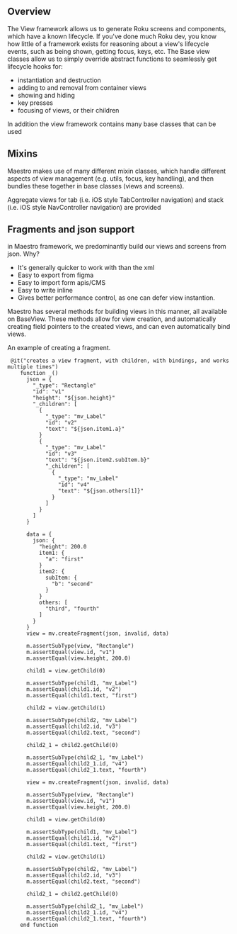 ## Overview

The View framework allows us to generate Roku screens and components, which have a known lifecycle. If you've done much Roku dev, you know how little of a framework exists for reasoning about a view's lifecycle events, such as being shown, getting focus, keys, etc. The Base view classes allow us to simply override abstract functions to seamlessly get lifecycle hooks for:

- instantiation and destruction
- adding to and removal from container views
- showing and hiding
- key presses
- focusing of views, or their children

In addition the view framework contains many base classes that can be used

## Mixins

Maestro makes use of many different mixin classes, which handle different aspects of view management (e.g. utils, focus, key handling), and then bundles these together in base classes (views and screens).

Aggregate views for tab (i.e. iOS style TabController navigation) and stack (i.e. iOS style NavController navigation) are provided


## Fragments and json support

in Maestro framework, we predominantly build our views and screens from json. Why?

- It's generally quicker to work with than the xml
- Easy to export from figma
- Easy to import form apis/CMS
- Easy to write inline
- Gives better performance control, as one can defer view instantion.


Maestro has several methods for building views in this manner, all available on BaseView. These methods allow for view creation, and automatically creating field pointers to the created views, and can even automatically bind views.

An example of creating a fragment.


```
 @it("creates a view fragment, with children, with bindings, and works multiple times")
    function _()
      json = {
        "_type": "Rectangle"
        "id": "v1"
        "height": "${json.height}"
        "_children": [
          {
            "_type": "mv_Label"
            "id": "v2"
            "text": "${json.item1.a}"
          }
          {
            "_type": "mv_Label"
            "id": "v3"
            "text": "${json.item2.subItem.b}"
            "_children": [
              {
                "_type": "mv_Label"
                "id": "v4"
                "text": "${json.others[1]}"
              }
            ]
          }
        ]
      }

      data = {
        json: {
          "height": 200.0
          item1: {
            "a": "first"
          }
          item2: {
            subItem: {
              "b": "second"
            }
          }
          others: [
            "third", "fourth"
          ]
        }
      }
      view = mv.createFragment(json, invalid, data)

      m.assertSubType(view, "Rectangle")
      m.assertEqual(view.id, "v1")
      m.assertEqual(view.height, 200.0)

      child1 = view.getChild(0)

      m.assertSubType(child1, "mv_Label")
      m.assertEqual(child1.id, "v2")
      m.assertEqual(child1.text, "first")

      child2 = view.getChild(1)

      m.assertSubType(child2, "mv_Label")
      m.assertEqual(child2.id, "v3")
      m.assertEqual(child2.text, "second")

      child2_1 = child2.getChild(0)

      m.assertSubType(child2_1, "mv_Label")
      m.assertEqual(child2_1.id, "v4")
      m.assertEqual(child2_1.text, "fourth")

      view = mv.createFragment(json, invalid, data)

      m.assertSubType(view, "Rectangle")
      m.assertEqual(view.id, "v1")
      m.assertEqual(view.height, 200.0)

      child1 = view.getChild(0)

      m.assertSubType(child1, "mv_Label")
      m.assertEqual(child1.id, "v2")
      m.assertEqual(child1.text, "first")

      child2 = view.getChild(1)

      m.assertSubType(child2, "mv_Label")
      m.assertEqual(child2.id, "v3")
      m.assertEqual(child2.text, "second")

      child2_1 = child2.getChild(0)

      m.assertSubType(child2_1, "mv_Label")
      m.assertEqual(child2_1.id, "v4")
      m.assertEqual(child2_1.text, "fourth")
    end function
```